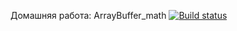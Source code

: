 Домашняя работа: ArrayBuffer_math
[![Build status](https://ci.appveyor.com/api/projects/status/phr8dc3517n5pype?svg=true)](https://ci.appveyor.com/project/Sergl82/ajs-math)